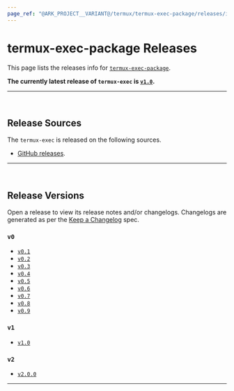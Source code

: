 ```yaml
---
page_ref: "@ARK_PROJECT__VARIANT@/termux/termux-exec-package/releases/index.html"
---
```


# termux-exec-package Releases

This page lists the releases info for [`termux-exec-package`](https://github.com/termux/termux-exec-package).

**The currently latest release of `termux-exec` is [`v1.0`](1/v1.0.md).**

---

&nbsp;





## Release Sources

The `termux-exec` is released on the following sources.

- [GitHub releases](https://github.com/termux/termux-exec-package/releases).

---

&nbsp;





## Release Versions

Open a release to view its release notes and/or changelogs. Changelogs are generated as per the [Keep a Changelog](https://github.com/olivierlacan/keep-a-changelog) spec.

### `v0`

- [`v0.1`](0/v0.1.md)
- [`v0.2`](0/v0.2.md)
- [`v0.3`](0/v0.3.md)
- [`v0.4`](0/v0.4.md)
- [`v0.5`](0/v0.5.md)
- [`v0.6`](0/v0.6.md)
- [`v0.7`](0/v0.7.md)
- [`v0.8`](0/v0.8.md)
- [`v0.9`](0/v0.9.md)

### `v1`

- [`v1.0`](1/v1.0.md)

### `v2`

- [`v2.0.0`](2/v2.0.0.md)

---

&nbsp;
